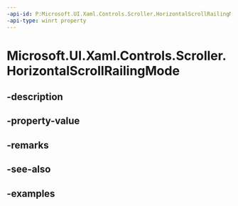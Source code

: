 ```yaml
---
-api-id: P:Microsoft.UI.Xaml.Controls.Scroller.HorizontalScrollRailingMode
-api-type: winrt property
---
```


<!-- Property syntax.
public ScrollerRailingMode HorizontalScrollRailingMode { get;  set; }
-->

# Microsoft.UI.Xaml.Controls.Scroller.HorizontalScrollRailingMode

## -description

## -property-value

## -remarks

## -see-also

## -examples

